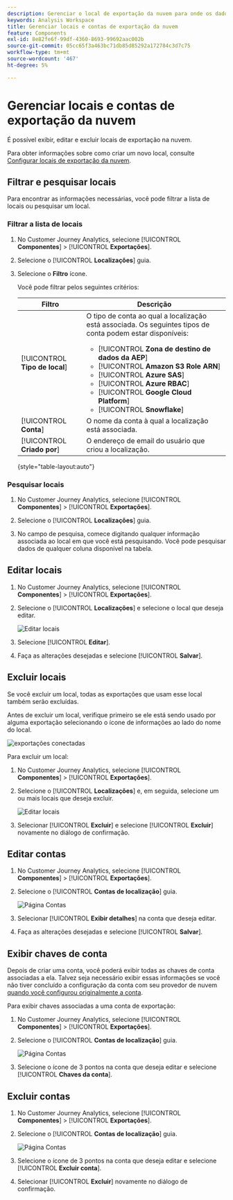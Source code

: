 ```yaml
---
description: Gerenciar o local de exportação da nuvem para onde os dados do Customer Journey Analytics podem ser enviados
keywords: Analysis Workspace
title: Gerenciar locais e contas de exportação da nuvem
feature: Components
exl-id: 8e82fe6f-99df-4360-8693-99692aac002b
source-git-commit: 05cc65f3a463bc71db85d85292a172784c3d7c75
workflow-type: tm+mt
source-wordcount: '467'
ht-degree: 5%

---
```


# Gerenciar locais e contas de exportação da nuvem

É possível exibir, editar e excluir locais de exportação na nuvem.

Para obter informações sobre como criar um novo local, consulte [Configurar locais de exportação da nuvem](/help/components/exports/cloud-export-locations.md).

## Filtrar e pesquisar locais

Para encontrar as informações necessárias, você pode filtrar a lista de locais ou pesquisar um local.

### Filtrar a lista de locais

1. No Customer Journey Analytics, selecione [!UICONTROL **Componentes**] > [!UICONTROL **Exportações**].

1. Selecione o [!UICONTROL **Localizações**] guia.

1. Selecione o **Filtro** ícone.

   <!-- add screenshot -->

   Você pode filtrar pelos seguintes critérios:

   | Filtro | Descrição |
   |---------|----------|
   | [!UICONTROL **Tipo de local**]<!--should this be changed to Account type?--> | O tipo de conta ao qual a localização está associada. Os seguintes tipos de conta podem estar disponíveis: <ul><li>[!UICONTROL **Zona de destino de dados da AEP**]</li><li>[!UICONTROL **Amazon S3 Role ARN**]</li><li>[!UICONTROL **Azure SAS**]</li><li>[!UICONTROL **Azure RBAC**]</li><li>[!UICONTROL **Google Cloud Platform**]</li><li>[!UICONTROL **Snowflake**]</li></ul> |
   | [!UICONTROL **Conta**] | O nome da conta à qual a localização está associada. |
   | [!UICONTROL **Criado por**] | O endereço de email do usuário que criou a localização. |

   {style="table-layout:auto"}

### Pesquisar locais

1. No Customer Journey Analytics, selecione [!UICONTROL **Componentes**] > [!UICONTROL **Exportações**].

1. Selecione o [!UICONTROL **Localizações**] guia.

1. No campo de pesquisa, comece digitando qualquer informação associada ao local em que você está pesquisando. Você pode pesquisar dados de qualquer coluna disponível na tabela.

## Editar locais

1. No Customer Journey Analytics, selecione [!UICONTROL **Componentes**] > [!UICONTROL **Exportações**].

1. Selecione o [!UICONTROL **Localizações**] e selecione o local que deseja editar.

   ![Editar locais](assets/locations-edit.png)

1. Selecione [!UICONTROL **Editar**].

1. Faça as alterações desejadas e selecione [!UICONTROL **Salvar**].

## Excluir locais

Se você excluir um local, todas as exportações que usam esse local também serão excluídas.

Antes de excluir um local, verifique primeiro se ele está sendo usado por alguma exportação selecionando o ícone de informações ao lado do nome do local.

![exportações conectadas](assets/location-connected-exports.png)

Para excluir um local:

1. No Customer Journey Analytics, selecione [!UICONTROL **Componentes**] > [!UICONTROL **Exportações**].

1. Selecione o [!UICONTROL **Localizações**] e, em seguida, selecione um ou mais locais que deseja excluir.

   ![Editar locais](assets/locations-edit.png)

1. Selecionar [!UICONTROL **Excluir**] e selecione [!UICONTROL **Excluir**] novamente no diálogo de confirmação.

## Editar contas

1. No Customer Journey Analytics, selecione [!UICONTROL **Componentes**] > [!UICONTROL **Exportações**].

1. Selecione o [!UICONTROL **Contas de localização**] guia.

   ![Página Contas](assets/account-page.png)

1. Selecionar [!UICONTROL **Exibir detalhes**] na conta que deseja editar.

1. Faça as alterações desejadas e selecione [!UICONTROL **Salvar**].

## Exibir chaves de conta

Depois de criar uma conta, você poderá exibir todas as chaves de conta associadas a ela. Talvez seja necessário exibir essas informações se você não tiver concluído a configuração da conta com seu provedor de nuvem [quando você configurou originalmente a conta](/help/components/exports/cloud-export-accounts.md).

Para exibir chaves associadas a uma conta de exportação:

1. No Customer Journey Analytics, selecione [!UICONTROL **Componentes**] > [!UICONTROL **Exportações**].

1. Selecione o [!UICONTROL **Contas de localização**] guia.

   ![Página Contas](assets/account-page.png)

1. Selecione o ícone de 3 pontos na conta que deseja editar e selecione [!UICONTROL **Chaves da conta**].

## Excluir contas

1. No Customer Journey Analytics, selecione [!UICONTROL **Componentes**] > [!UICONTROL **Exportações**].

1. Selecione o [!UICONTROL **Contas de localização**] guia.

   ![Página Contas](assets/account-page.png)

1. Selecione o ícone de 3 pontos na conta que deseja editar e selecione [!UICONTROL **Excluir conta**].

1. Selecionar [!UICONTROL **Excluir**] novamente no diálogo de confirmação.
